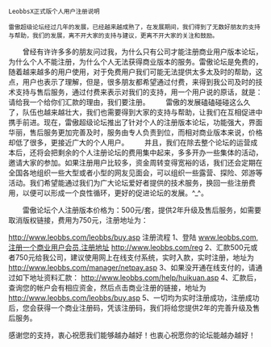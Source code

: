     LeobbsX正式版个人用户注册说明

    雷傲超级论坛经过几年的发展，已经越来越成熟了，在发展期间，我们得到了无数好朋友的支持与帮助，我们的发展，离不开大家的支持与建议，更离不开大家的关注和鼓励。
　　曾经有许许多多的朋友问过我，为什么只有公司才能注册商业用户版本论坛，为什么个人不能注册，为什么个人无法获得商业版本的服务。雷傲论坛是免费的，随着越来越多的用户使用，对于免费用户我们可能无法提供太多太及时的帮助，这点，用户也表示了理解，但是，很多朋友都希望通过付费，来得到我公司及时的技术支持与售后服务，通过付费来表示对我们的支持，用一个用户说的原话，就是：请给我一个给你们汇款的理由，我们要注册。
　　雷傲的发展磕磕碰碰这么久了，队伍也越来越壮大，我们也需要得到大家的支持与帮助，让我们在互相促进中携手前进。现在，雷傲超级论坛推出了针对个人的注册版本论坛，功能强大，界面华丽，售后服务更加完善及时，服务由专人负责到位，而相对商业版本来说，价格却低了很多，更接近广大的个人用户。
　　并且，我们在除去整个论坛的运营成本后，还将会把剩余的个人注册论坛的费用集中起来，多多开办一些集体的活动，邀请大家的参加。如果注册用户比较多，资金周转变得宽裕的话，我们还会定期在全国各地组织一些大型或者小型的网友见面会，可以组织一些露营、探险、郊游等活动。我们希望能通过我们为广大论坛爱好者提供的技术服务，换回一些注册费用，以便可以形成一个良性循环，更好的促进论坛的发展。^_^。

　　雷傲论坛个人注册版本价格为：500元/套，提供2年升级及售后服务，如需要取消版权链接，费用为750元，注册地址为：

http://www.leobbs.com/leobbs/buy.asp
注册流程
1、登陆 www.leobbs.com,注册一个商业用户会员,注册地址 http://www.leobbs.com/reg
2、汇款500元或者750元给我公司，建议使用网上在线支付系统，实时入款，实时注册，地址为
http://www.leobbs.com/manager/netpay.asp
3、如果没开通在线支付的，请通过如下地址资料汇款：
 http://www.leobbs.com/help/huikuan.asp
4、汇款后，查询您的帐户会有相应资金，然后点击商业注册的链接，地址为
 http://www.leobbs.com/leobbs/buy.asp
5、一切均为实时注册成功，注册成功后，您会获得一个商业注册码，凭该注册码，我们将给您提供2年的完善升级及售后服务。

感谢您的支持，衷心祝愿我们能够越办越好！也衷心祝愿你的论坛能越办越好！

